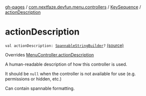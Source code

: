 [gh-pages](../../index.md) / [com.nextfaze.devfun.menu.controllers](../index.md) / [KeySequence](index.md) / [actionDescription](./action-description.md)

# actionDescription

`val actionDescription: `[`SpannableStringBuilder`](https://developer.android.com/reference/android/text/SpannableStringBuilder.html)`?` [(source)](https://github.com/NextFaze/dev-fun/tree/master/devfun-menu/src/main/java/com/nextfaze/devfun/menu/controllers/Sequence.kt#L80)

Overrides [MenuController.actionDescription](../../com.nextfaze.devfun.menu/-menu-controller/action-description.md)

A human-readable description of how this controller is used.

It should be `null` when the controller is not available for use (e.g. permissions or hidden, etc.)

Can contain spannable formatting.

